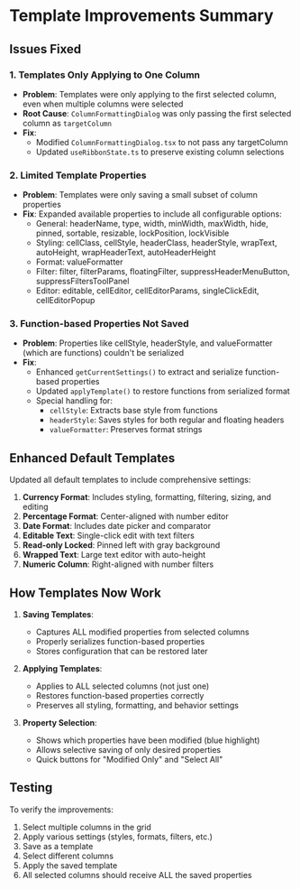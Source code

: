 # Template Improvements Summary

## Issues Fixed

### 1. Templates Only Applying to One Column
- **Problem**: Templates were only applying to the first selected column, even when multiple columns were selected
- **Root Cause**: `ColumnFormattingDialog` was only passing the first selected column as `targetColumn`
- **Fix**: 
  - Modified `ColumnFormattingDialog.tsx` to not pass any targetColumn
  - Updated `useRibbonState.ts` to preserve existing column selections

### 2. Limited Template Properties
- **Problem**: Templates were only saving a small subset of column properties
- **Fix**: Expanded available properties to include all configurable options:
  - General: headerName, type, width, minWidth, maxWidth, hide, pinned, sortable, resizable, lockPosition, lockVisible
  - Styling: cellClass, cellStyle, headerClass, headerStyle, wrapText, autoHeight, wrapHeaderText, autoHeaderHeight
  - Format: valueFormatter
  - Filter: filter, filterParams, floatingFilter, suppressHeaderMenuButton, suppressFiltersToolPanel
  - Editor: editable, cellEditor, cellEditorParams, singleClickEdit, cellEditorPopup

### 3. Function-based Properties Not Saved
- **Problem**: Properties like cellStyle, headerStyle, and valueFormatter (which are functions) couldn't be serialized
- **Fix**: 
  - Enhanced `getCurrentSettings()` to extract and serialize function-based properties
  - Updated `applyTemplate()` to restore functions from serialized format
  - Special handling for:
    - `cellStyle`: Extracts base style from functions
    - `headerStyle`: Saves styles for both regular and floating headers
    - `valueFormatter`: Preserves format strings

## Enhanced Default Templates

Updated all default templates to include comprehensive settings:
1. **Currency Format**: Includes styling, formatting, filtering, sizing, and editing
2. **Percentage Format**: Center-aligned with number editor
3. **Date Format**: Includes date picker and comparator
4. **Editable Text**: Single-click edit with text filters
5. **Read-only Locked**: Pinned left with gray background
6. **Wrapped Text**: Large text editor with auto-height
7. **Numeric Column**: Right-aligned with number filters

## How Templates Now Work

1. **Saving Templates**:
   - Captures ALL modified properties from selected columns
   - Properly serializes function-based properties
   - Stores configuration that can be restored later

2. **Applying Templates**:
   - Applies to ALL selected columns (not just one)
   - Restores function-based properties correctly
   - Preserves all styling, formatting, and behavior settings

3. **Property Selection**:
   - Shows which properties have been modified (blue highlight)
   - Allows selective saving of only desired properties
   - Quick buttons for "Modified Only" and "Select All"

## Testing

To verify the improvements:
1. Select multiple columns in the grid
2. Apply various settings (styles, formats, filters, etc.)
3. Save as a template
4. Select different columns
5. Apply the saved template
6. All selected columns should receive ALL the saved properties